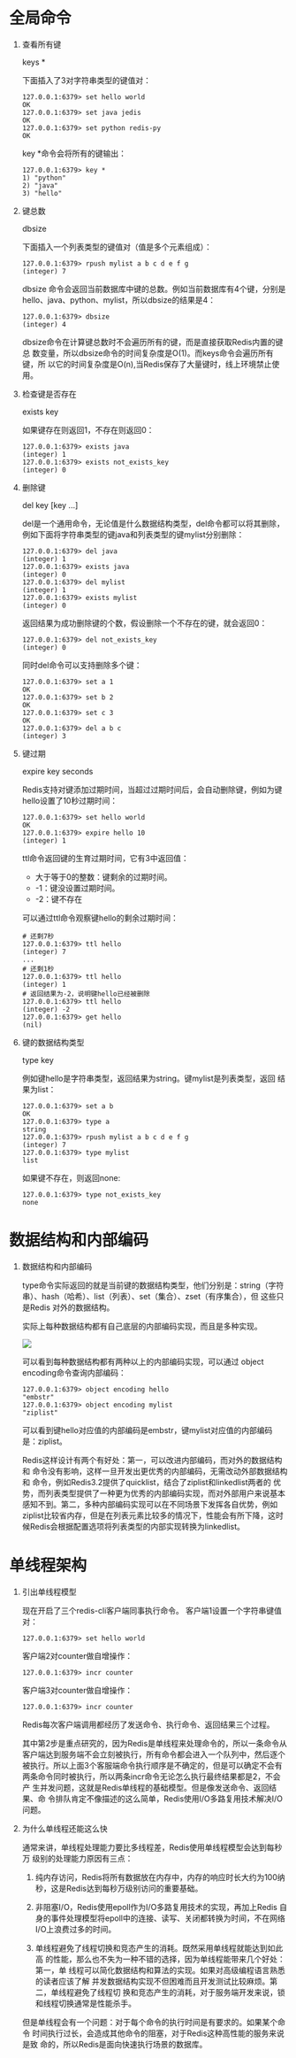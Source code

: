 # 全局命令

1. 查看所有键

    keys *

    下面插入了3对字符串类型的键值对：

    ```
    127.0.0.1:6379> set hello world
    OK
    127.0.0.1:6379> set java jedis
    OK
    127.0.0.1:6379> set python redis-py
    OK
    ```

    key *命令会将所有的键输出：

    ```
    127.0.0.1:6379> key *
    1) "python"
    2) "java"
    3) "hello"
    ```

2. 键总数

    dbsize

    下面插入一个列表类型的键值对（值是多个元素组成）：

    ```
    127.0.0.1:6379> rpush mylist a b c d e f g
    (integer) 7
    ```

    dbsize 命令会返回当前数据库中键的总数。例如当前数据库有4个键，分别是
    hello、java、python、mylist，所以dbsize的结果是4：

    ```
    127.0.0.1:6379> dbsize
    (integer) 4
    ```

    dbsize命令在计算键总数时不会遍历所有的键，而是直接获取Redis内置的键总
    数变量，所以dbsize命令的时间复杂度是O(1)。而keys命令会遍历所有键，所
    以它的时间复杂度是O(n),当Redis保存了大量键时，线上环境禁止使用。

3. 检查键是否存在

    exists key

    如果键存在则返回1，不存在则返回0：

    ```
    127.0.0.1:6379> exists java
    (integer) 1
    127.0.0.1:6379> exists not_exists_key
    (integer) 0
    ```

4. 删除键

    del key [key ...]

    del是一个通用命令，无论值是什么数据结构类型，del命令都可以将其删除，
    例如下面将字符串类型的键java和列表类型的键mylist分别删除：

    ```
    127.0.0.1:6379> del java
    (integer) 1
    127.0.0.1:6379> exists java
    (integer) 0
    127.0.0.1:6379> del mylist
    (integer) 1
    127.0.0.1:6379> exists mylist
    (integer) 0
    ```

    返回结果为成功删除键的个数，假设删除一个不存在的键，就会返回0：

    ```
    127.0.0.1:6379> del not_exists_key
    (integer) 0
    ```

    同时del命令可以支持删除多个键：

    ```
    127.0.0.1:6379> set a 1
    OK
    127.0.0.1:6379> set b 2
    OK
    127.0.0.1:6379> set c 3
    OK
    127.0.0.1:6379> del a b c
    (integer) 3
    ```

5. 键过期

    expire key seconds

    Redis支持对键添加过期时间，当超过过期时间后，会自动删除键，例如为键
    hello设置了10秒过期时间：

    ```
    127.0.0.1:6379> set hello world
    OK
    127.0.0.1:6379> expire hello 10
    (integer) 1
    ```

    ttl命令返回键的生育过期时间，它有3中返回值：

    - 大于等于0的整数：键剩余的过期时间。
    - -1：键没设置过期时间。
    - -2：键不存在

    可以通过ttl命令观察键hello的剩余过期时间：

    ```
    # 还剩7秒
    127.0.0.1:6379> ttl hello
    (integer) 7
    ...
    # 还剩1秒
    127.0.0.1:6379> ttl hello
    (integer) 1
    # 返回结果为-2，说明键hello已经被删除
    127.0.0.1:6379> ttl hello
    (integer) -2
    127.0.0.1:6379> get hello
    (nil)
    ```

6. 键的数据结构类型

    type key

    例如键hello是字符串类型，返回结果为string。键mylist是列表类型，返回
    结果为list：

    ```
    127.0.0.1:6379> set a b
    OK
    127.0.0.1:6379> type a
    string
    127.0.0.1:6379> rpush mylist a b c d e f g
    (integer) 7
    127.0.0.1:6379> type mylist
    list
    ```

    如果键不存在，则返回none:

    ```
    127.0.0.1:6379> type not_exists_key
    none
    ```

# 数据结构和内部编码

1. 数据结构和内部编码

    type命令实际返回的就是当前键的数据结构类型，他们分别是：string（字符
    串）、hash（哈希）、list（列表）、set（集合）、zset（有序集合），但
    这些只是Redis 对外的数据结构。

    实际上每种数据结构都有自己底层的内部编码实现，而且是多种实现。

    ![](../../imgs/2019-03-27-23-59-27.png)

    可以看到每种数据结构都有两种以上的内部编码实现，可以通过
    object encoding命令查询内部编码：

    ```
    127.0.0.1:6379> object encoding hello
    "embstr"
    127.0.0.1:6379> object encoding mylist
    "ziplist"
    ```

    可以看到键hello对应值的内部编码是embstr，键mylist对应值的内部编码
    是：ziplist。

    Redis这样设计有两个有好处：第一，可以改进内部编码，而对外的数据结构和
    命令没有影响，这样一旦开发出更优秀的内部编码，无需改动外部数据结构和
    命令，例如Redis3.2提供了quicklist，结合了ziplist和linkedlist两者的
    优势，而列表类型提供了一种更为优秀的内部编码实现，而对外部用户来说基本
    感知不到。第二，多种内部编码实现可以在不同场景下发挥各自优势，例如
    ziplist比较省内存，但是在列表元素比较多的情况下，性能会有所下降，这时
    候Redis会根据配置选项将列表类型的内部实现转换为linkedlist。

# 单线程架构

1. 引出单线程模型

    现在开启了三个redis-cli客户端同事执行命令。
    客户端1设置一个字符串键值对：

    `127.0.0.1:6379> set hello world`

    客户端2对counter做自增操作：

    `127.0.0.1:6379> incr counter`

    客户端3对counter做自增操作：

    `127.0.0.1:6379> incr counter`

    Redis每次客户端调用都经历了发送命令、执行命令、返回结果三个过程。

    其中第2步是重点研究的，因为Redis是单线程来处理命令的，所以一条命令从
    客户端达到服务端不会立刻被执行，所有命令都会进入一个队列中，然后逐个
    被执行。所以上面3个客服端命令执行顺序是不确定的，但是可以确定不会有
    两条命令同时被执行，所以两条incr命令无论怎么执行最终结果都是2，不会产
    生并发问题，这就是Redis单线程的基础模型。但是像发送命令、返回结果、命
    令排队肯定不像描述的这么简单，Redis使用I/O多路复用技术解决I/O问题。

2. 为什么单线程还能这么快

    通常来讲，单线程处理能力要比多线程差，Redis使用单线程模型会达到每秒万
    级别的处理能力原因有三点：

    1. 纯内存访问，Redis将所有数据放在内存中，内存的响应时长大约为100纳
    秒，这是Redis达到每秒万级别访问的重要基础。

    2. 非阻塞I/O，Redis使用epoll作为I/O多路复用技术的实现，再加上Redis
    自身的事件处理模型将epoll中的连接、读写、关闭都转换为时间，不在网络
    I/O上浪费过多的时间。

    3. 单线程避免了线程切换和竞态产生的消耗。既然采用单线程就能达到如此高
    的性能，那么也不失为一种不错的选择，因为单线程能带来几个好处：第一，单
    线程可以简化数据结构和算法的实现。如果对高级编程语言熟悉的读者应该了解
    并发数据结构实现不但困难而且开发测试比较麻烦。第二，单线程避免了线程切
    换和竞态产生的消耗，对于服务端开发来说，锁和线程切换通常是性能杀手。

    但是单线程会有一个问题：对于每个命令的执行时间是有要求的。如果某个命令
    时间执行过长，会造成其他命令的阻塞，对于Redis这种高性能的服务来说是致
    命的，所以Redis是面向快速执行场景的数据库。